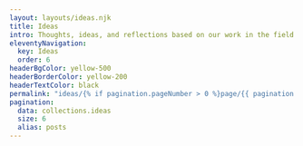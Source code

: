 ```yaml
---
layout: layouts/ideas.njk
title: Ideas
intro: Thoughts, ideas, and reflections based on our work in the field.
eleventyNavigation:
  key: Ideas
  order: 6
headerBgColor: yellow-500
headerBorderColor: yellow-200
headerTextColor: black
permalink: "ideas/{% if pagination.pageNumber > 0 %}page/{{ pagination.pageNumber + 1 }}/{% endif %}"
pagination:
  data: collections.ideas
  size: 6
  alias: posts
---
```

